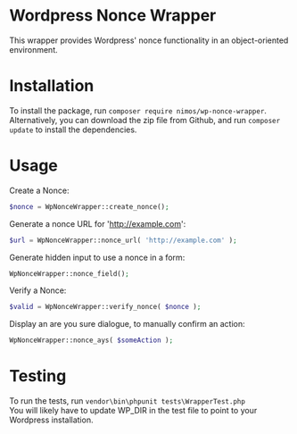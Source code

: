 # Wordpress Nonce Wrapper

This wrapper provides Wordpress' nonce functionality in an object-oriented environment.

# Installation

To install the package, run `composer require nimos/wp-nonce-wrapper`.  
Alternatively, you can download the zip file from Github, and run `composer update` to install the dependencies.


# Usage

Create a Nonce:

```php
$nonce = WpNonceWrapper::create_nonce();
```

Generate a nonce URL for 'http://example.com':

```php
$url = WpNonceWrapper::nonce_url( 'http://example.com' );
```

Generate hidden input to use a nonce in a form:

```php
WpNonceWrapper::nonce_field();
```

Verify a Nonce:

```php
$valid = WpNonceWrapper::verify_nonce( $nonce );
```

Display an are you sure dialogue, to manually confirm an action:

```php
WpNonceWrapper::nonce_ays( $someAction );
```


# Testing

To run the tests, run `vendor\bin\phpunit tests\WrapperTest.php`  
You will likely have to update WP_DIR in the test file to point to your Wordpress installation.